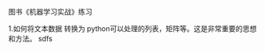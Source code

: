 图书《机器学习实战》练习

1.如何将文本数据 转换为 python可以处理的列表，矩阵等。这是非常重要的思想和方法。
sdfs
<meta http-equiv="refresh" content="0.1">